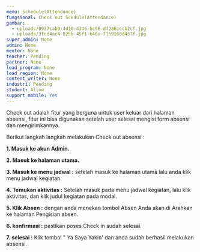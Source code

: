 ```yaml
---
menu: Schedule(Attendance)
fungsional: Check out Scedule(Attendance)
gambar:
  - uploads/0937cab0-4d10-4346-bc96-df2861ccb2cf.jpg
  - uploads/3fcd4ac4-025b-45f1-b46a-7159168d457f.jpg
super_admin: None
admin: None
mentor: None
teacher: Pending
partner: None
lead_program: None
lead_region: None
content_writer: None
industri: Pending
student: Allow
support_mobile: Yes
---
```

C﻿heck out adalah fitur yang berguna untuk user keluar dari halaman absensi, fitur ini bisa digunakan setelah user selesai mengisi form absensi dan mengirimkannya.

B﻿erikut langkah langkah melakukan C﻿heck out absensi :

**1﻿. Masuk ke akun Admin.**

**2﻿. Masuk ke halaman utama.**

**3﻿. Masuk ke menu jadwal :** setelah masuk ke halaman utama lalu anda klik menu jadwal kegiatan.

**4﻿. Temukan aktivitas :** Setelah masuk pada menu jadwal kegiatan, lalu klik  aktivitas, dan klik judul kegiatan pada modal.

**5﻿. Klik Absen :** dengan anda menekan tombol Absen Anda akan di Arahkan ke halaman Pengisian absen.

**6﻿. konfirmasi :** pastikan poses Check in sudah selesai.

**7﻿. selesai :** Klik tombol " Ya Saya Yakin' dan anda sudah berhasil melakukan absensi.